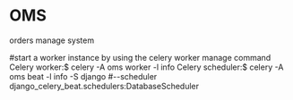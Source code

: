 # OMS
orders manage system

#start a worker instance by using the celery worker manage command
Celery worker:$ celery -A oms worker -l info
Celery scheduler:$ celery -A oms beat -l info -S django		#--scheduler django_celery_beat.schedulers:DatabaseScheduler
